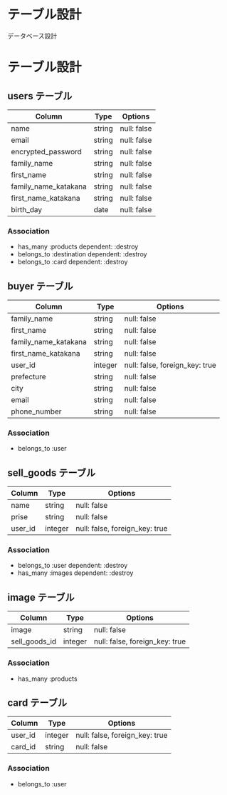 # テーブル設計

データベース設計
# テーブル設計

## users テーブル

| Column               | Type   | Options     |
| -------------------- | ------ | ----------- |
| name                 | string | null: false |
| email                | string | null: false |
| encrypted_password   | string | null: false |
| family_name          | string | null: false |
| first_name           | string | null: false |
| family_name_katakana | string | null: false |
| first_name_katakana  | string | null: false |
| birth_day            | date   | null: false |

### Association

- has_many :products dependent: :destroy
- belongs_to :destination dependent: :destroy
- belongs_to :card dependent: :destroy


## buyer テーブル

| Column               | Type    | Options                        |
| -------------------- | ------- | ------------------------------ |
| family_name          | string  | null: false                    |
| first_name           | string  | null: false                    |
| family_name_katakana | string  | null: false                    |
| first_name_katakana  | string  | null: false                    |
| user_id              | integer | null: false, foreign_key: true |
| prefecture           | string  | null: false                    |
| city                 | string  | null: false                    |
| email                | string  | null: false                    |
| phone_number         | string  | null: false                    |

### Association

- belongs_to :user

## sell_goods テーブル

| Column  | Type    | Options                        |
| ------- | ------- | ------------------------------ |
| name    | string  | null: false                    |
| prise   | string  | null: false                    |
| user_id | integer | null: false, foreign_key: true |
### Association

- belongs_to :user dependent: :destroy
- has_many :images dependent: :destroy

## image テーブル

| Column           | Type    | Options                        |
| ---------------- | ------- | ------------------------------ |
| image            | string  | null: false                    |
| sell_goods_id    | integer | null: false, foreign_key: true |

### Association

- has_many :products

## card テーブル

| Column  | Type    | Options                        |
| ------- | ------- | ------------------------------ |
| user_id | integer | null: false, foreign_key: true |
| card_id | string  | null: false                    |

### Association

- belongs_to :user
